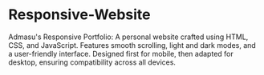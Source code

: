 # Responsive-Website
Admasu's Responsive Portfolio: A personal website crafted using HTML, CSS, and JavaScript. Features smooth scrolling, light and dark modes, and a user-friendly interface. Designed first for mobile, then adapted for desktop, ensuring compatibility across all devices.
